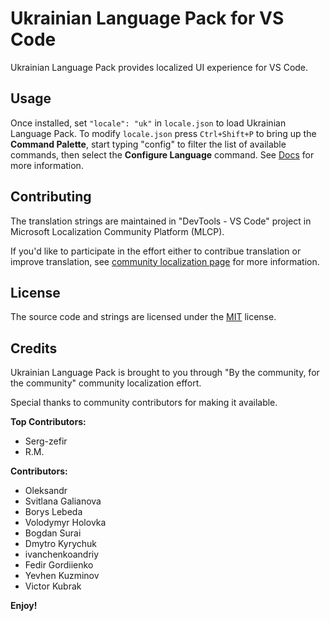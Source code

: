 #  Ukrainian Language Pack for VS Code

Ukrainian Language Pack provides localized UI experience for VS Code.

## Usage

Once installed, set `"locale": "uk"` in `locale.json` to load Ukrainian Language Pack. To modify `locale.json` press `Ctrl+Shift+P` to bring up the **Command Palette**, start typing "config" to filter the list of available commands, then select the **Configure Language** command. See [Docs](https://go.microsoft.com/fwlink/?LinkId=761051) for more information.

## Contributing

The translation strings are maintained in "DevTools - VS Code" project in Microsoft Localization Community Platform (MLCP).

If you'd like to participate in the effort either to contribue translation or improve translation, see [community localization page](https://aka.ms/vscodeloc) for more information.

## License

The source code and strings are licensed under the [MIT](https://github.com/Microsoft/vscode-loc/blob/master/LICENSE.md) license.

## Credits

Ukrainian Language Pack is brought to you through "By the community, for the community" community localization effort.

Special thanks to community contributors for making it available.

**Top Contributors:**

* Serg-zefir
* R.M.

**Contributors:**

* Oleksandr
* Svitlana Galianova
* Borys Lebeda
* Volodymyr Holovka
* Bogdan Surai
* Dmytro Kyrychuk
* ivanchenkoandriy
* Fedir Gordiienko
* Yevhen Kuzminov
* Victor Kubrak


**Enjoy!**
